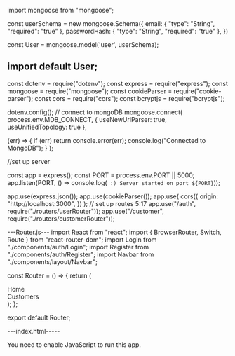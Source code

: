 import mongoose from "mongoose";

const userSchema = new mongoose.Schema({
    email: { "type": "String", "required": "true" },
    passwordHash: { "type": "String", "required": "true" },
})

const User = mongoose.model('user', userSchema);

import default User;
--------------------------------
const dotenv = require("dotenv");
const express = require("express");
const mongoose = require("mongoose");
const cookieParser = require("cookie-parser");
const cors = require("cors");
const bcryptjs = require("bcryptjs");


dotenv.config();
// connect to mongoDB
mongoose.connect(
  process.env.MDB_CONNECT,
  { useNewUrlParser: true, useUnifiedTopology: true },

  (err) => {
    if (err) return console.error(err);
    console.log("Connected to MongoDB");
  }
);

//set up server

const app = express();
const PORT = process.env.PORT || 5000;
app.listen(PORT, () => console.log(` :) Server started on port ${PORT}`));

app.use(express.json());
app.use(cookieParser());
app.use(
  cors({
    origin: "http://localhost:3000",
  })
);
// set up routes 5:17
app.use("/auth", require("./routers/userRouter"));
app.use("/customer", require("./routers/customerRouter"));


---Router.js---
import React from "react";
import { BrowserRouter, Switch, Route } from "react-router-dom";
import Login from "./components/auth/Login";
import Register from "./components/auth/Register";
import Navbar from "./components/layout/Navbar";

const Router = () => {
  return (
    <BrowserRouter>
      <Navbar />
      <Switch>
        <Route exact path="/">
          <div>Home</div>
        </Route>
        <Route path="/register">
          <Register />
        </Route>
        <Route path="/login">
          <Login />
        </Route>
        <Route path="/customer">
          <div>Customers</div>
        </Route>
      </Switch>
    </BrowserRouter>
  );
};

export default Router;

---index.html-----
<!DOCTYPE html>
<html lang="en">
  <head>
    <meta charset="utf-8" />
    <link rel="icon" href="%PUBLIC_URL%/favicon.ico" />
    <meta name="viewport" content="width=device-width, initial-scale=1" />
    <meta name="theme-color" content="#000000" />
    <title>React App</title>
  </head>
  <body>
    <noscript>You need to enable JavaScript to run this app.</noscript>
    <div id="root"></div>
  </body>
</html>